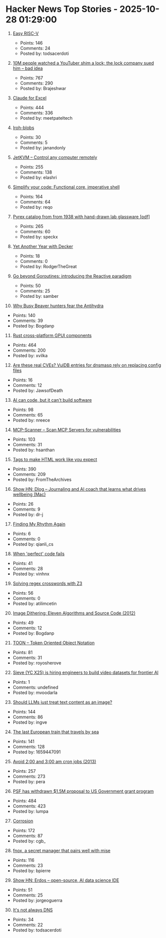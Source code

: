 # Hacker News Top Stories - 2025-10-28 01:29:00

1. [Easy RISC-V](https://dramforever.github.io/easyriscv/)
   - Points: 146
   - Comments: 24
   - Posted by: todsacerdoti

2. [10M people watched a YouTuber shim a lock; the lock company sued him – bad idea](https://arstechnica.com/tech-policy/2025/10/suing-a-popular-youtuber-who-shimmed-a-130-lock-what-could-possibly-go-wrong/)
   - Points: 767
   - Comments: 290
   - Posted by: Brajeshwar

3. [Claude for Excel](https://www.claude.com/claude-for-excel)
   - Points: 444
   - Comments: 336
   - Posted by: meetpateltech

4. [Iroh-blobs](https://www.iroh.computer/blog/iroh-blobs-0-95-new-features)
   - Points: 30
   - Comments: 5
   - Posted by: janandonly

5. [JetKVM – Control any computer remotely](https://jetkvm.com/)
   - Points: 255
   - Comments: 138
   - Posted by: elashri

6. [Simplify your code: Functional core, imperative shell](https://testing.googleblog.com/2025/10/simplify-your-code-functional-core.html)
   - Points: 164
   - Comments: 64
   - Posted by: reqo

7. [Pyrex catalog from from 1938 with hand-drawn lab glassware [pdf]](https://exhibitdb.cmog.org/opacimages/Images/Pyrex/Rakow_1000132877.pdf)
   - Points: 265
   - Comments: 60
   - Posted by: speckx

8. [Yet Another Year with Decker](http://beyondloom.com/blog/unionstate3.html)
   - Points: 18
   - Comments: 0
   - Posted by: RodgerTheGreat

9. [Go beyond Goroutines: introducing the Reactive paradigm](https://samuelberthe.substack.com/p/go-beyond-goroutines-introducing)
   - Points: 50
   - Comments: 25
   - Posted by: samber

10. [Why Busy Beaver hunters fear the Antihydra](https://benbrubaker.com/why-busy-beaver-hunters-fear-the-antihydra/)
   - Points: 140
   - Comments: 39
   - Posted by: Bogdanp

11. [Rust cross-platform GPUI components](https://github.com/longbridge/gpui-component)
   - Points: 464
   - Comments: 200
   - Posted by: xvilka

12. [Are these real CVEs? VulDB entries for dnsmasq rely on replacing config files](https://seclists.org/oss-sec/2025/q4/79)
   - Points: 16
   - Comments: 12
   - Posted by: JawsofDeath

13. [AI can code, but it can't build software](https://bytesauna.com/post/coding-vs-software-engineering)
   - Points: 98
   - Comments: 65
   - Posted by: nreece

14. [MCP-Scanner – Scan MCP Servers for vulnerabilities](https://github.com/cisco-ai-defense/mcp-scanner)
   - Points: 103
   - Comments: 31
   - Posted by: hsanthan

15. [Tags to make HTML work like you expect](https://blog.jim-nielsen.com/2025/dont-forget-these-html-tags/)
   - Points: 390
   - Comments: 209
   - Posted by: FromTheArchives

16. [Show HN: Dlog – Journaling and AI coach that learns what drives wellbeing (Mac)](https://dlog.pro/)
   - Points: 26
   - Comments: 9
   - Posted by: dr-j

17. [Finding My Rhythm Again](https://jeremydaly.com/finding-my-rhythm-again/)
   - Points: 6
   - Comments: 0
   - Posted by: qianli_cs

18. [When 'perfect' code fails](https://marma.dev/articles/2025/when-perfect-code-fails)
   - Points: 41
   - Comments: 28
   - Posted by: vinhnx

19. [Solving regex crosswords with Z3](https://blog.nelhage.com/post/regex-crosswords-z3/)
   - Points: 56
   - Comments: 0
   - Posted by: atilimcetin

20. [Image Dithering: Eleven Algorithms and Source Code (2012)](https://tannerhelland.com/2012/12/28/dithering-eleven-algorithms-source-code.html)
   - Points: 49
   - Comments: 12
   - Posted by: Bogdanp

21. [TOON – Token Oriented Object Notation](https://github.com/johannschopplich/toon)
   - Points: 81
   - Comments: 31
   - Posted by: royosherove

22. [Sieve (YC X25) is hiring engineers to build video datasets for frontier AI](https://www.sievedata.com/)
   - Points: 1
   - Comments: undefined
   - Posted by: mvoodarla

23. [Should LLMs just treat text content as an image?](https://www.seangoedecke.com/text-tokens-as-image-tokens/)
   - Points: 144
   - Comments: 86
   - Posted by: ingve

24. [The last European train that travels by sea](https://www.bbc.com/travel/article/20251024-the-last-european-train-that-travels-by-sea)
   - Points: 141
   - Comments: 128
   - Posted by: 1659447091

25. [Avoid 2:00 and 3:00 am cron jobs (2013)](https://www.endpointdev.com/blog/2013/04/avoid-200-and-300-am-cron-jobs/)
   - Points: 257
   - Comments: 273
   - Posted by: pera

26. [PSF has withdrawn $1.5M proposal to US Government grant program](https://pyfound.blogspot.com/2025/10/NSF-funding-statement.html)
   - Points: 484
   - Comments: 423
   - Posted by: lumpa

27. [Corrosion](https://fly.io/blog/corrosion/)
   - Points: 172
   - Comments: 87
   - Posted by: cgb_

28. [fnox, a secret manager that pairs well with mise](https://github.com/jdx/mise/discussions/6779)
   - Points: 116
   - Comments: 23
   - Posted by: bpierre

29. [Show HN: Erdos – open-source, AI data science IDE](https://www.lotas.ai/erdos)
   - Points: 51
   - Comments: 25
   - Posted by: jorgeoguerra

30. [It's not always DNS](https://notes.pault.ag/its-not-always-dns/)
   - Points: 34
   - Comments: 22
   - Posted by: todsacerdoti

